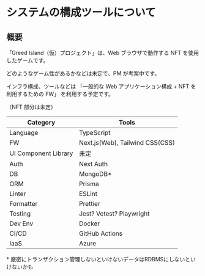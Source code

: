 # システムの構成ツールについて

## 概要

「Greed Island（仮）プロジェクト」は、Web ブラウザで動作する NFT を使用したゲームです。

どのようなゲーム性があるかなどは未定で、PM が考案中です。

インフラ構成、ツールなどは
「一般的な Web アプリケーション構成 + NFT を利用するための FW」
を利用する予定です。

（NFT 部分は未定）

| Category             | Tools                           |
| -------------------- | ------------------------------- |
| Language             | TypeScript                      |
| FW                   | Next.js(Web), Tailwind CSS(CSS) |
| UI Component Library | 未定                            |
| Auth                 | Next Auth                       |
| DB                   | MongoDB*                         |
| ORM                  | Prisma                          |
| Linter               | ESLint                          |
| Formatter            | Prettier                        |
| Testing              | Jest? Vetest? Playwright        |
| Dev Env              | Docker                          |
| CI/CD                | GitHub Actions                  |
| IaaS                 | Azure                           |

\* 厳密にトランザクション管理しないといけないデータはRDBMSにしないといけないかも